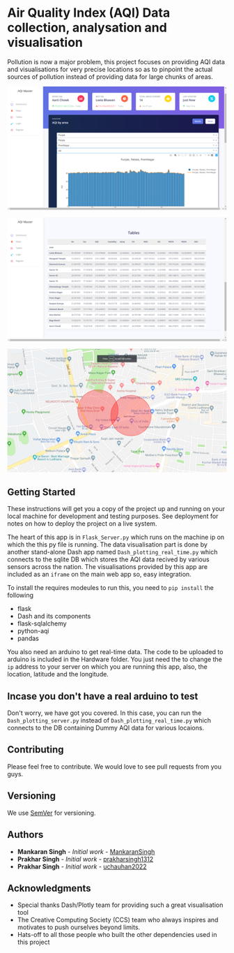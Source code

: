 # Air Quality Index (AQI) Data collection, analysation and visualisation

Pollution is now a major problem, this project focuses on providing AQI data and visualisations for very precise locations so as to pinpoint the actual sources of pollution instead of providing data for large chunks of areas.

![alt text](https://github.com/MankaranSingh/AQI-Management-System/blob/master/SS1.png)

![alt text](https://github.com/MankaranSingh/AQI-Management-System/blob/master/SS2.png)

![alt text](https://github.com/MankaranSingh/AQI-Management-System/blob/master/SS3.png)

## Getting Started

These instructions will get you a copy of the project up and running on your local machine for development and testing purposes. See deployment for notes on how to deploy the project on a live system.

The heart of this app is in ``Flask_Server.py`` which runs on the machine ip on which the this py file is running.
The data visualisation part is done by another stand-alone Dash app named ``Dash_plotting_real_time.py`` which connects to the sqlite DB which stores the AQI data recived by various sensors across the nation. The visualisations provided by this app are included as an ``iframe`` on the main web app so, easy integration.

To install the requires modeules to run this, you need to ``pip install`` the following

- flask
- Dash and its components
- flask-sqlalchemy
- python-aqi
- pandas

You also need an arduino to get real-time data. The code to be uploaded to arduino is included in the Hardware folder.
You just need the to change the ``ip`` address to your server on which you are running this app, also, the location, latitude and the longitude.

## Incase you don't have a real arduino to test 

Don't worry, we have got you covered. In this case, you can run the ``Dash_plotting_server.py`` instead of ``Dash_plotting_real_time.py`` which connects to the DB containing Dummy AQI data for various locaions.

## Contributing

Please feel free to contribute. We would love to see pull requests from you guys.


## Versioning

We use [SemVer](http://semver.org/) for versioning.

## Authors

* **Mankaran Singh** - *Initial work* - [MankaranSingh](https://github.com/MankaranSingh)
* **Prakhar Singh** - *Initial work* - [prakharsingh1312](https://github.com/prakharsingh1312)
* **Prakhar Singh** - *Initial work* - [uchauhan2022](https://github.com/uchauhan2022)

## Acknowledgments

* Special thanks Dash/Plotly team for providing such a great visualisation tool
* The Creative Computing Society (CCS) team who always inspires and motivates to push ourselves beyond limits.
* Hats-off to all those people who built the other dependencies used in this project  

